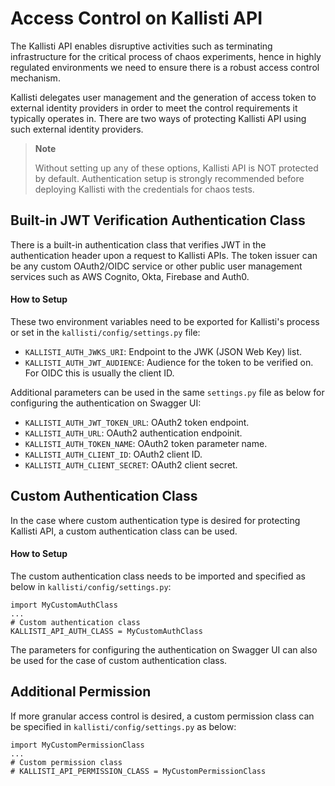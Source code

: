 # Access Control on Kallisti API

The Kallisti API enables disruptive activities such as terminating
infrastructure for the critical process of chaos experiments, hence in highly
regulated environments we need to ensure there is a robust access control
mechanism.

Kallisti delegates user management and the generation of access token to
external identity providers in order to meet the control requirements it
typically operates in. There are two ways of protecting Kallisti API using such
external identity providers.

> **Note**
>
> Without setting up any of these options, Kallisti API is NOT protected by
> default. Authentication setup is strongly recommended before deploying
> Kallisti with the credentials for chaos tests.

## Built-in JWT Verification Authentication Class 

There is a built-in authentication class that verifies JWT in the authentication
header upon a request to Kallisti APIs. The token issuer can be any custom
OAuth2/OIDC service or other public user management services such as AWS
Cognito, Okta, Firebase and Auth0.

#### How to Setup

These two environment variables need to be exported for Kallisti's process or
set in the `kallisti/config/settings.py` file:

* `KALLISTI_AUTH_JWKS_URI`: Endpoint to the JWK (JSON Web Key) list.
* `KALLISTI_AUTH_JWT_AUDIENCE`: Audience for the token to be verified on. For
  OIDC this is usually the client ID.
  
Additional parameters can be used in the same `settings.py` file as below for
configuring the authentication on Swagger UI:

* `KALLISTI_AUTH_JWT_TOKEN_URL`: OAuth2 token endpoint.
* `KALLISTI_AUTH_URL`: OAuth2 authentication endpoinit.
* `KALLISTI_AUTH_TOKEN_NAME`: OAuth2 token parameter name.
* `KALLISTI_AUTH_CLIENT_ID`: OAuth2 client ID.
* `KALLISTI_AUTH_CLIENT_SECRET`: OAuth2 client secret.

## Custom Authentication Class

In the case where custom authentication type is desired for protecting Kallisti
API, a custom authentication class can be used.

#### How to Setup

The custom authentication class needs to be imported and specified as below in
`kallisti/config/settings.py`:

```
import MyCustomAuthClass
...
# Custom authentication class
KALLISTI_API_AUTH_CLASS = MyCustomAuthClass
```

The parameters for configuring the authentication on Swagger UI can also be used
for the case of custom authentication class.

## Additional Permission

If more granular access control is desired, a custom permission class can be
specified in `kallisti/config/settings.py` as below:

```
import MyCustomPermissionClass
...
# Custom permission class
# KALLISTI_API_PERMISSION_CLASS = MyCustomPermissionClass
```
